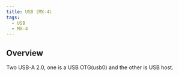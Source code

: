 ```yaml
---
title: USB (MX-4)
tags:
  - USB
  - MX-4
---
```

## Overview

Two USB-A 2.0, one is a USB OTG(usb0) and the other is USB host.
